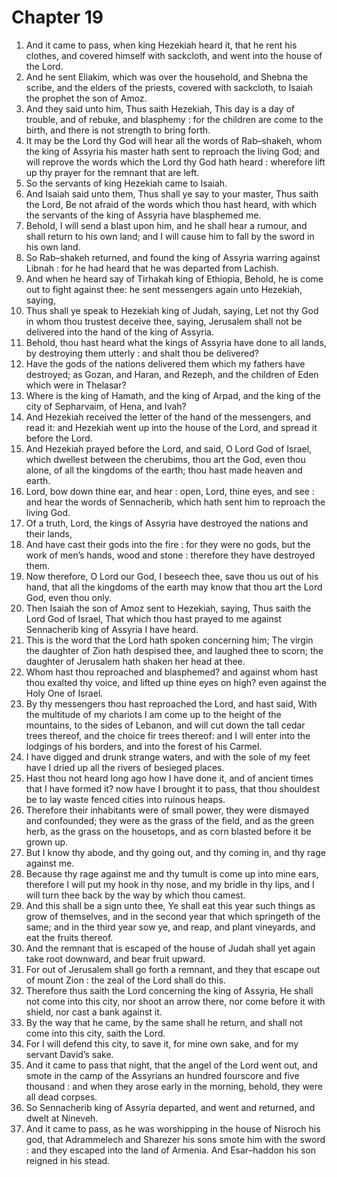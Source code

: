 # Chapter 19

1. And it came to pass, when king Hezekiah heard it, that he rent his clothes, and covered himself with sackcloth, and went into the house of the Lord.
2. And he sent Eliakim, which was over the household, and Shebna the scribe, and the elders of the priests, covered with sackcloth, to Isaiah the prophet the son of Amoz.
3. And they said unto him, Thus saith Hezekiah, This day is a day of trouble, and of rebuke, and blasphemy : for the children are come to the birth, and there is not strength to bring forth.
4. It may be the Lord thy God will hear all the words of Rab–shakeh, whom the king of Assyria his master hath sent to reproach the living God; and will reprove the words which the Lord thy God hath heard : wherefore lift up thy prayer for the remnant that are left.
5. So the servants of king Hezekiah came to Isaiah.
6. And Isaiah said unto them, Thus shall ye say to your master, Thus saith the Lord, Be not afraid of the words which thou hast heard, with which the servants of the king of Assyria have blasphemed me.
7. Behold, I will send a blast upon him, and he shall hear a rumour, and shall return to his own land; and I will cause him to fall by the sword in his own land.
8. So Rab–shakeh returned, and found the king of Assyria warring against Libnah : for he had heard that he was departed from Lachish.
9. And when he heard say of Tirhakah king of Ethiopia, Behold, he is come out to fight against thee: he sent messengers again unto Hezekiah, saying,
10. Thus shall ye speak to Hezekiah king of Judah, saying, Let not thy God in whom thou trustest deceive thee, saying, Jerusalem shall not be delivered into the hand of the king of Assyria.
11. Behold, thou hast heard what the kings of Assyria have done to all lands, by destroying them utterly : and shalt thou be delivered?
12. Have the gods of the nations delivered them which my fathers have destroyed; as Gozan, and Haran, and Rezeph, and the children of Eden which were in Thelasar?
13. Where is the king of Hamath, and the king of Arpad, and the king of the city of Sepharvaim, of Hena, and Ivah?
14. And Hezekiah received the letter of the hand of the messengers, and read it: and Hezekiah went up into the house of the Lord, and spread it before the Lord.
15. And Hezekiah prayed before the Lord, and said, O Lord God of Israel, which dwellest between the cherubims, thou art the God, even thou alone, of all the kingdoms of the earth; thou hast made heaven and earth.
16. Lord, bow down thine ear, and hear : open, Lord, thine eyes, and see : and hear the words of Sennacherib, which hath sent him to reproach the living God.
17. Of a truth, Lord, the kings of Assyria have destroyed the nations and their lands,
18. And have cast their gods into the fire : for they were no gods, but the work of men’s hands, wood and stone : therefore they have destroyed them.
19. Now therefore, O Lord our God, I beseech thee, save thou us out of his hand, that all the kingdoms of the earth may know that thou art the Lord God, even thou only.
20. Then Isaiah the son of Amoz sent to Hezekiah, saying, Thus saith the Lord God of Israel, That which thou hast prayed to me against Sennacherib king of Assyria I have heard.
21. This is the word that the Lord hath spoken concerning him; The virgin the daughter of Zion hath despised thee, and laughed thee to scorn; the daughter of Jerusalem hath shaken her head at thee.
22. Whom hast thou reproached and blasphemed? and against whom hast thou exalted thy voice, and lifted up thine eyes on high? even against the Holy One of Israel.
23. By thy messengers thou hast reproached the Lord, and hast said, With the multitude of my chariots I am come up to the height of the mountains, to the sides of Lebanon, and will cut down the tall cedar trees thereof, and the choice fir trees thereof: and I will enter into the lodgings of his borders, and into the forest of his Carmel.
24. I have digged and drunk strange waters, and with the sole of my feet have I dried up all the rivers of besieged places.
25. Hast thou not heard long ago how I have done it, and of ancient times that I have formed it? now have I brought it to pass, that thou shouldest be to lay waste fenced cities into ruinous heaps.
26. Therefore their inhabitants were of small power, they were dismayed and confounded; they were as the grass of the field, and as the green herb, as the grass on the housetops, and as corn blasted before it be grown up.
27. But I know thy abode, and thy going out, and thy coming in, and thy rage against me.
28. Because thy rage against me and thy tumult is come up into mine ears, therefore I will put my hook in thy nose, and my bridle in thy lips, and I will turn thee back by the way by which thou camest.
29. And this shall be a sign unto thee, Ye shall eat this year such things as grow of themselves, and in the second year that which springeth of the same; and in the third year sow ye, and reap, and plant vineyards, and eat the fruits thereof.
30. And the remnant that is escaped of the house of Judah shall yet again take root downward, and bear fruit upward.
31. For out of Jerusalem shall go forth a remnant, and they that escape out of mount Zion : the zeal of the Lord shall do this.
32. Therefore thus saith the Lord concerning the king of Assyria, He shall not come into this city, nor shoot an arrow there, nor come before it with shield, nor cast a bank against it.
33. By the way that he came, by the same shall he return, and shall not come into this city, saith the Lord.
34. For I will defend this city, to save it, for mine own sake, and for my servant David’s sake.
35. And it came to pass that night, that the angel of the Lord went out, and smote in the camp of the Assyrians an hundred fourscore and five thousand : and when they arose early in the morning, behold, they were all dead corpses.
36. So Sennacherib king of Assyria departed, and went and returned, and dwelt at Nineveh.
37. And it came to pass, as he was worshipping in the house of Nisroch his god, that Adrammelech and Sharezer his sons smote him with the sword : and they escaped into the land of Armenia. And Esar–haddon his son reigned in his stead.

